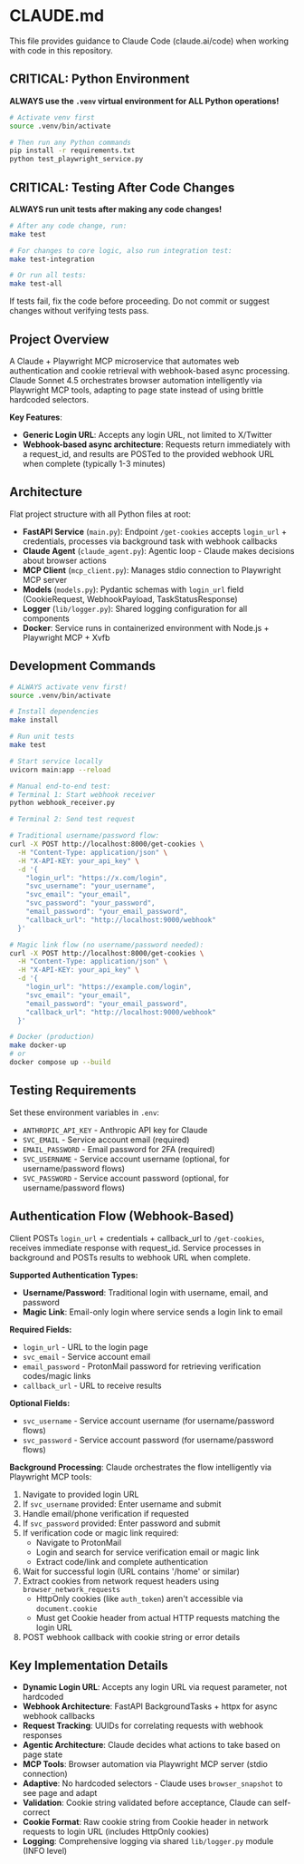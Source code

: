 # CLAUDE.md

This file provides guidance to Claude Code (claude.ai/code) when working with code in this repository.

## CRITICAL: Python Environment

**ALWAYS use the `.venv` virtual environment for ALL Python operations!**

```bash
# Activate venv first
source .venv/bin/activate

# Then run any Python commands
pip install -r requirements.txt
python test_playwright_service.py
```

## CRITICAL: Testing After Code Changes

**ALWAYS run unit tests after making any code changes!**

```bash
# After any code change, run:
make test

# For changes to core logic, also run integration test:
make test-integration

# Or run all tests:
make test-all
```

If tests fail, fix the code before proceeding. Do not commit or suggest changes without verifying tests pass.

## Project Overview

A Claude + Playwright MCP microservice that automates web authentication and cookie retrieval with webhook-based async processing. Claude Sonnet 4.5 orchestrates browser automation intelligently via Playwright MCP tools, adapting to page state instead of using brittle hardcoded selectors.

**Key Features**:

- **Generic Login URL**: Accepts any login URL, not limited to X/Twitter
- **Webhook-based async architecture**: Requests return immediately with a request_id, and results are POSTed to the provided webhook URL when complete (typically 1-3 minutes)

## Architecture

Flat project structure with all Python files at root:

- **FastAPI Service** (`main.py`): Endpoint `/get-cookies` accepts `login_url` + credentials, processes via background task with webhook callbacks
- **Claude Agent** (`claude_agent.py`): Agentic loop - Claude makes decisions about browser actions
- **MCP Client** (`mcp_client.py`): Manages stdio connection to Playwright MCP server
- **Models** (`models.py`): Pydantic schemas with `login_url` field (CookieRequest, WebhookPayload, TaskStatusResponse)
- **Logger** (`lib/logger.py`): Shared logging configuration for all components
- **Docker**: Service runs in containerized environment with Node.js + Playwright MCP + Xvfb

## Development Commands

```bash
# ALWAYS activate venv first!
source .venv/bin/activate

# Install dependencies
make install

# Run unit tests
make test

# Start service locally
uvicorn main:app --reload

# Manual end-to-end test:
# Terminal 1: Start webhook receiver
python webhook_receiver.py

# Terminal 2: Send test request

# Traditional username/password flow:
curl -X POST http://localhost:8000/get-cookies \
  -H "Content-Type: application/json" \
  -H "X-API-KEY: your_api_key" \
  -d '{
    "login_url": "https://x.com/login",
    "svc_username": "your_username",
    "svc_email": "your_email",
    "svc_password": "your_password",
    "email_password": "your_email_password",
    "callback_url": "http://localhost:9000/webhook"
  }'

# Magic link flow (no username/password needed):
curl -X POST http://localhost:8000/get-cookies \
  -H "Content-Type: application/json" \
  -H "X-API-KEY: your_api_key" \
  -d '{
    "login_url": "https://example.com/login",
    "svc_email": "your_email",
    "email_password": "your_email_password",
    "callback_url": "http://localhost:9000/webhook"
  }'

# Docker (production)
make docker-up
# or
docker compose up --build
```

## Testing Requirements

Set these environment variables in `.env`:

- `ANTHROPIC_API_KEY` - Anthropic API key for Claude
- `SVC_EMAIL` - Service account email (required)
- `EMAIL_PASSWORD` - Email password for 2FA (required)
- `SVC_USERNAME` - Service account username (optional, for username/password flows)
- `SVC_PASSWORD` - Service account password (optional, for username/password flows)

## Authentication Flow (Webhook-Based)

Client POSTs `login_url` + credentials + callback_url to `/get-cookies`, receives immediate response with request_id. Service processes in background and POSTs results to webhook URL when complete.

**Supported Authentication Types:**
- **Username/Password**: Traditional login with username, email, and password
- **Magic Link**: Email-only login where service sends a login link to email

**Required Fields:**
- `login_url` - URL to the login page
- `svc_email` - Service account email
- `email_password` - ProtonMail password for retrieving verification codes/magic links
- `callback_url` - URL to receive results

**Optional Fields:**
- `svc_username` - Service account username (for username/password flows)
- `svc_password` - Service account password (for username/password flows)

**Background Processing**: Claude orchestrates the flow intelligently via Playwright MCP tools:

1. Navigate to provided login URL
2. If `svc_username` provided: Enter username and submit
3. Handle email/phone verification if requested
4. If `svc_password` provided: Enter password and submit
5. If verification code or magic link required:
   - Navigate to ProtonMail
   - Login and search for service verification email or magic link
   - Extract code/link and complete authentication
6. Wait for successful login (URL contains '/home' or similar)
7. Extract cookies from network request headers using `browser_network_requests`
   - HttpOnly cookies (like `auth_token`) aren't accessible via `document.cookie`
   - Must get Cookie header from actual HTTP requests matching the login URL
8. POST webhook callback with cookie string or error details

## Key Implementation Details

- **Dynamic Login URL**: Accepts any login URL via request parameter, not hardcoded
- **Webhook Architecture**: FastAPI BackgroundTasks + httpx for async webhook callbacks
- **Request Tracking**: UUIDs for correlating requests with webhook responses
- **Agentic Architecture**: Claude decides what actions to take based on page state
- **MCP Tools**: Browser automation via Playwright MCP server (stdio connection)
- **Adaptive**: No hardcoded selectors - Claude uses `browser_snapshot` to see page and adapt
- **Validation**: Cookie string validated before acceptance, Claude can self-correct
- **Cookie Format**: Raw cookie string from Cookie header in network requests to login URL (includes HttpOnly cookies)
- **Logging**: Comprehensive logging via shared `lib/logger.py` module (INFO level)
